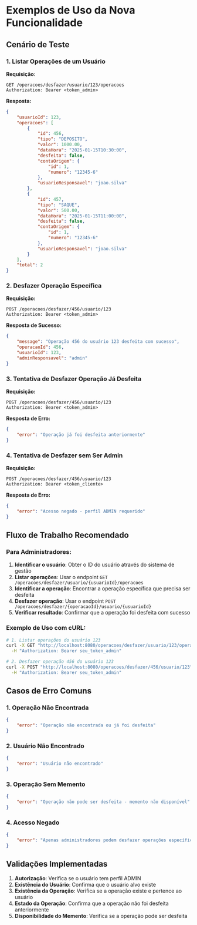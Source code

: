 # Exemplos de Uso da Nova Funcionalidade

## Cenário de Teste

### 1. Listar Operações de um Usuário

**Requisição:**
```http
GET /operacoes/desfazer/usuario/123/operacoes
Authorization: Bearer <token_admin>
```

**Resposta:**
```json
{
    "usuarioId": 123,
    "operacoes": [
        {
            "id": 456,
            "tipo": "DEPOSITO",
            "valor": 1000.00,
            "dataHora": "2025-01-15T10:30:00",
            "desfeita": false,
            "contaOrigem": {
                "id": 1,
                "numero": "12345-6"
            },
            "usuarioResponsavel": "joao.silva"
        },
        {
            "id": 457,
            "tipo": "SAQUE",
            "valor": 500.00,
            "dataHora": "2025-01-15T11:00:00",
            "desfeita": false,
            "contaOrigem": {
                "id": 1,
                "numero": "12345-6"
            },
            "usuarioResponsavel": "joao.silva"
        }
    ],
    "total": 2
}
```

### 2. Desfazer Operação Específica

**Requisição:**
```http
POST /operacoes/desfazer/456/usuario/123
Authorization: Bearer <token_admin>
```

**Resposta de Sucesso:**
```json
{
    "message": "Operação 456 do usuário 123 desfeita com sucesso",
    "operacaoId": 456,
    "usuarioId": 123,
    "adminResponsavel": "admin"
}
```

### 3. Tentativa de Desfazer Operação Já Desfeita

**Requisição:**
```http
POST /operacoes/desfazer/456/usuario/123
Authorization: Bearer <token_admin>
```

**Resposta de Erro:**
```json
{
    "error": "Operação já foi desfeita anteriormente"
}
```

### 4. Tentativa de Desfazer sem Ser Admin

**Requisição:**
```http
POST /operacoes/desfazer/456/usuario/123
Authorization: Bearer <token_cliente>
```

**Resposta de Erro:**
```json
{
    "error": "Acesso negado - perfil ADMIN requerido"
}
```

## Fluxo de Trabalho Recomendado

### Para Administradores:

1. **Identificar o usuário**: Obter o ID do usuário através do sistema de gestão
2. **Listar operações**: Usar o endpoint `GET /operacoes/desfazer/usuario/{usuarioId}/operacoes`
3. **Identificar a operação**: Encontrar a operação específica que precisa ser desfeita
4. **Desfazer operação**: Usar o endpoint `POST /operacoes/desfazer/{operacaoId}/usuario/{usuarioId}`
5. **Verificar resultado**: Confirmar que a operação foi desfeita com sucesso

### Exemplo de Uso com cURL:

```bash
# 1. Listar operações do usuário 123
curl -X GET "http://localhost:8080/operacoes/desfazer/usuario/123/operacoes" \
  -H "Authorization: Bearer seu_token_admin"

# 2. Desfazer operação 456 do usuário 123
curl -X POST "http://localhost:8080/operacoes/desfazer/456/usuario/123" \
  -H "Authorization: Bearer seu_token_admin"
```

## Casos de Erro Comuns

### 1. Operação Não Encontrada
```json
{
    "error": "Operação não encontrada ou já foi desfeita"
}
```

### 2. Usuário Não Encontrado
```json
{
    "error": "Usuário não encontrado"
}
```

### 3. Operação Sem Memento
```json
{
    "error": "Operação não pode ser desfeita - memento não disponível"
}
```

### 4. Acesso Negado
```json
{
    "error": "Apenas administradores podem desfazer operações específicas"
}
```

## Validações Implementadas

1. **Autorização**: Verifica se o usuário tem perfil ADMIN
2. **Existência do Usuário**: Confirma que o usuário alvo existe
3. **Existência da Operação**: Verifica se a operação existe e pertence ao usuário
4. **Estado da Operação**: Confirma que a operação não foi desfeita anteriormente
5. **Disponibilidade do Memento**: Verifica se a operação pode ser desfeita
